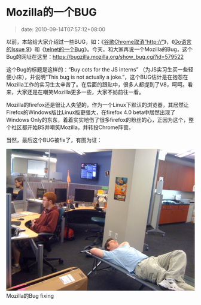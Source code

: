 # Mozilla的一个BUG
>date: 2010-09-14T07:57:12+08:00


以前，本站给大家介绍过一些BUG，如：《[谷歌Chrome取消”http://”](https://coolshell.cn/articles/2367.html)》，《[Go语言的Issue 9](https://coolshell.cn/articles/1781.html)》和《[telnet的一个Bug](https://coolshell.cn/articles/2352.html)》。今天，和大家再说一个Mozilla的Bug，这个Bug的网址在这里：<https://bugzilla.mozilla.org/show_bug.cgi?id=579522>


这个Bug的标题是这样的：“Buy cots for the JS interns” （为JS实习生买一些轻便小床），并说明“This bug is not actually a joke.”，这个BUG估计是在抱怨在Mozilla工作的实习生太辛苦了。在后面的跟贴中，很多人都提到了V8，呵呵。看来，大家还是在嘲笑Mozilla更多一些，大家不妨前往一看。


Mozilla的firefox还是很让人失望的，作为一个Linux下默认的浏览器，其居然让Firefox的Windows版比Linux版更强大，在firefox 4.0 beta中居然出现了Windows Only的东东，着着实实地伤了很多firefox的粉丝的心，正因为这个，整个社区都开始BS并嘲笑Mozilla，并转投Chrome阵营。


当然，最后这个BUG被fix了，有图为证：


![](/assets/images/Mozilla.jpg "Mozilla的Bug fixing")Mozilla的Bug fixing


